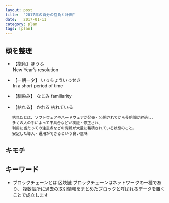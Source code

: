 ```yaml
---
layout: post
title:  "2017年の自分の抱負と計画"
date:   2017-01-11
category: plan
tags: [plan]
---
```


## 頭を整理

- 【抱負】ほうふ    
   New Year’s resolution
   
- 【一朝一夕】
   いっちょういっせき    
   In a short period of time    
   
- 【馴染み】
   なじみ
   familiarity
   
- 【枯れる】
   かれる
   枯れている
   
~~~   
   枯れたとは、ソフトウェアやハードウェアが発売・公開されてから長期間が経過し、
   多くの人の手によって不具合などが検証・修正され、
   利用に当たっての注意点などの情報が大量に蓄積されている状態のこと。
   安定した導入・運用ができるという良い意味   
~~~    

## キモチ



## キーワード

- ブロックチェーンとは 区块链
  ブロックチェーンはネットワークの一種であり、
  複数個所に過去の取引情報をまとめたブロックと呼ばれるデータを置くことで成立します
